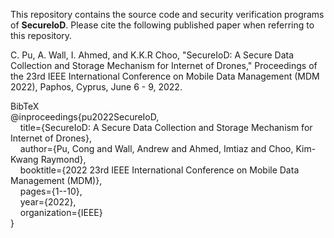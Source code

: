 This repository contains the source code and security verification programs of **SecureIoD**. Please cite the following published paper when referring to this repository.

C. Pu, A. Wall, I. Ahmed, and K.K.R Choo, "SecureIoD: A Secure Data Collection and Storage Mechanism for Internet of Drones," Proceedings of the 23rd IEEE International Conference on Mobile Data Management (MDM 2022), Paphos, Cyprus, June 6 - 9, 2022.

BibTeX<br/>
@inproceedings{pu2022SecureIoD,<br/>
  &nbsp;&nbsp;&nbsp;&nbsp;title={SecureIoD: A Secure Data Collection and Storage Mechanism for Internet of Drones},<br/>
  &nbsp;&nbsp;&nbsp;&nbsp;author={Pu, Cong and Wall, Andrew and Ahmed, Imtiaz and Choo, Kim-Kwang Raymond},<br/>
  &nbsp;&nbsp;&nbsp;&nbsp;booktitle={2022 23rd IEEE International Conference on Mobile Data Management (MDM)},<br/>
  &nbsp;&nbsp;&nbsp;&nbsp;pages={1--10},<br/>
  &nbsp;&nbsp;&nbsp;&nbsp;year={2022},<br/>
  &nbsp;&nbsp;&nbsp;&nbsp;organization={IEEE}<br/>
}